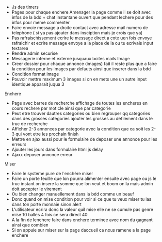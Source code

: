 - Js des timers
- Pages pour chaque enchere Amenager la page comme il se doit avec infos de la bdd + chat instantane ouvert que pendant lechere pour des infos pour meme commenter 
- Faire envoie message a droite contact avec adresse mail numero de telephone ( si ya pas ajouter dans insciption mais je crois que ya)
- Pas rafraischissement ecrire le message direct a cote uen fois envoye rafraichir et ecrire message envoye a la place de la ou tu ecrivais input textarea
- Rendre admin securise 
- Messagerie interne et externe jusquaux boites mails
Image
- Creer dossier pour chaque annonce (images) fait il reste plus que a faire la condition pour les images par defauts ainsi que inserer dans la bdd
- Condition format image
- Pouvoir mettre maximum 3 images si on en mets une un autre input identique apparait juqua 3

Enchere
- Page avec barres de recherche affichage de toutes les encheres en cours rechere par mot cle ainsi que par categorie
- Peut etre trouver dautres categories ou bien regrouper qq categories dans des grosses categories ajouter les grosses au defilement dans le truc de recherche
- Afficher 2-3 annonces par categorie avec la condition que ca soit les 2-3 qui vont etre les prochain finish
- Mettre en ajax aussi pour le formulaire de deposer une annonce pour les erreurs
- Ajouter les jours dans formulaire html js delay 
- Ajaxx deposer annonce erreur



Miser
- Faire le systeme pure de l'enchère miser 
- Faire un porte feuille que lon pourra alimenter ensuite avec page ou js le truc instant on insere la somme que lon veut et boom on la mais admin doit accepter le virement
- Ou bien changer manuellement dans la bdd comme un beauf
- Donc quand on mise condition pour voir si ce que tu veux miser tu las dans ton porte monnaie sinon alert
- L'utilisateur ecrira donc la valeur quil mise elle ne se cumule pas genre mise 10 balles 4 fois ce sera direct 40  
- A la fin de lenchere faire dans enchere terminee avec nom du gagnant ainsi que combien 
- Si on appuie sur miser sur la page daccueil ca nous ramene a la page enchere 
